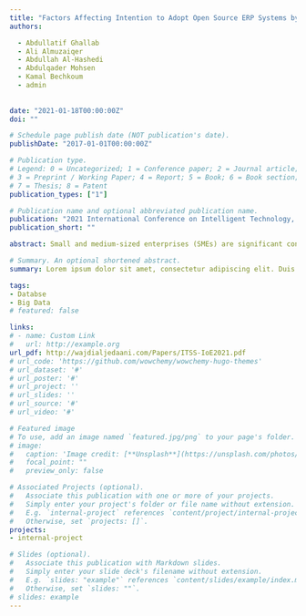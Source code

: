 ```yaml
---
title: "Factors Affecting Intention to Adopt Open Source ERP Systems by SMEs in Yemen"
authors:

  - Abdullatif Ghallab
  - Ali Almuzaiqer
  - Abdullah Al-Hashedi
  - Abdulqader Mohsen
  - Kamal Bechkoum
  - admin
  
  
date: "2021-01-18T00:00:00Z"
doi: ""

# Schedule page publish date (NOT publication's date).
publishDate: "2017-01-01T00:00:00Z"

# Publication type.
# Legend: 0 = Uncategorized; 1 = Conference paper; 2 = Journal article;
# 3 = Preprint / Working Paper; 4 = Report; 5 = Book; 6 = Book section;
# 7 = Thesis; 8 = Patent
publication_types: ["1"]

# Publication name and optional abbreviated publication name.
publication: "2021 International Conference on Intelligent Technology, System and Service for Internet of Everything (ITSS-IoE)"
publication_short: ""

abstract: Small and medium-sized enterprises (SMEs) are significant contributors to countries' economic activities. SMEs need to use enterprise resource planning (ERP) systems to increase revenue and productivity. Due to the high licensing costs of these systems, open source ERP (OSERP) could be an alternative solution to this problem. This study investigates the factors affecting the intention to adopt the OSERP system by SMEs in Yemen using the Technology-Organization-Environment (TOE) Framework and The Diffusion of Innovation (DOI) Theory. Using a questionnaire, data were collected from a sample of 600 subjects. The model was validated empirically using Structural Equation Modeling (SEM). 

# Summary. An optional shortened abstract.
summary: Lorem ipsum dolor sit amet, consectetur adipiscing elit. Duis posuere tellus ac convallis placerat. Proin tincidunt magna sed ex sollicitudin condimentum.

tags:
- Databse
- Big Data
# featured: false

links:
# - name: Custom Link
#   url: http://example.org
url_pdf: http://wajdialjedaani.com/Papers/ITSS-IoE2021.pdf
# url_code: 'https://github.com/wowchemy/wowchemy-hugo-themes'
# url_dataset: '#'
# url_poster: '#'
# url_project: ''
# url_slides: ''
# url_source: '#'
# url_video: '#'

# Featured image
# To use, add an image named `featured.jpg/png` to your page's folder. 
# image:
#   caption: 'Image credit: [**Unsplash**](https://unsplash.com/photos/s9CC2SKySJM)'
#   focal_point: ""
#   preview_only: false

# Associated Projects (optional).
#   Associate this publication with one or more of your projects.
#   Simply enter your project's folder or file name without extension.
#   E.g. `internal-project` references `content/project/internal-project/index.md`.
#   Otherwise, set `projects: []`.
projects:
- internal-project

# Slides (optional).
#   Associate this publication with Markdown slides.
#   Simply enter your slide deck's filename without extension.
#   E.g. `slides: "example"` references `content/slides/example/index.md`.
#   Otherwise, set `slides: ""`.
# slides: example
---
```


<!-- {{% callout note %}}
Create your slides in Markdown - click the *Slides* button to check out the example.
{{% /callout %}}

Supplementary notes can be added here, including [code, math, and images](https://wowchemy.com/docs/writing-markdown-latex/). -->

